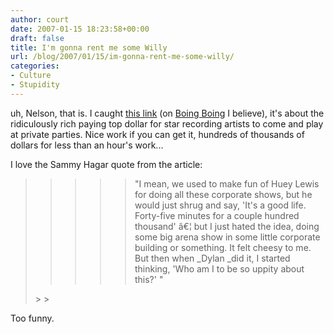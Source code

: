 ```yaml
---
author: court
date: 2007-01-15 18:23:58+00:00
draft: false
title: I'm gonna rent me some Willy
url: /blog/2007/01/15/im-gonna-rent-me-some-willy/
categories:
- Culture
- Stupidity
---
```


uh, Nelson, that is.
I caught [this link](http://www.latimes.com/entertainment/news/la-et-private11jan11,0,2873531.story?track=mostviewed-sectionfront) (on [Boing Boing](http://www.boingboing.net/) I believe), it's about the ridiculously rich paying top dollar for star recording artists to come and play at private parties.  Nice work if you can get it, hundreds of thousands of dollars for less than an hour's work...

I love the Sammy Hagar quote from the article:


<blockquote>

> 
> <blockquote>

>> 
>> <blockquote>"I mean, we used to make fun of Huey Lewis for doing all these corporate shows, but he would just shrug and say, 'It's a good life. Forty-five minutes for a couple hundred thousand' â€¦ but I just hated the idea, doing some big arena show in some little corporate building or something. It felt cheesy to me. But then when _Dylan _did it, I started thinking, 'Who am I to be so uppity about this?' "</blockquote>
>> 
>> 
</blockquote>
> 
> 
</blockquote>


Too funny.
